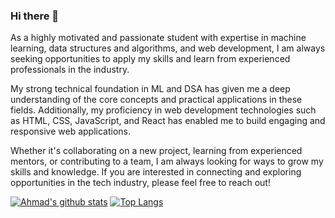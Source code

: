 ### Hi there 👋

As a highly motivated and passionate student with expertise in machine learning, data structures and algorithms, and web development, I am always seeking opportunities to apply my skills and learn from experienced professionals in the industry.

My strong technical foundation in ML and DSA has given me a deep understanding of the core concepts and practical applications in these fields. Additionally, my proficiency in web development technologies such as HTML, CSS, JavaScript, and React has enabled me to build engaging and responsive web applications.

Whether it's collaborating on a new project, learning from experienced mentors, or contributing to a team, I am always looking for ways to grow my skills and knowledge. If you are interested in connecting and exploring opportunities in the tech industry, please feel free to reach out!

[![Ahmad's github stats](https://github-readme-stats.vercel.app/api?username=Ahmadkhan02&count_private=true&show_icons=true&theme=radical&hide_rank=false)](https://github.com/anuraghazra/github-readme-stats)
[![Top Langs](https://github-readme-stats.vercel.app/api/top-langs/?username=Ahmadkhan02)](https://github.com/anuraghazra/github-readme-stats)
